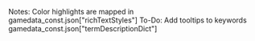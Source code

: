 Notes:
Color highlights are mapped in gamedata_const.json["richTextStyles"]
To-Do:
Add tooltips to keywords gamedata_const.json["termDescriptionDict"] 
